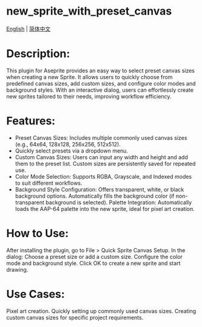# new_sprite_with_preset_canvas

 [English](README.md) | [简体中文](readme/README.zh.md) 
 

# Description:
This plugin for Aseprite provides an easy way to select preset canvas sizes when creating a new Sprite. It allows users to quickly choose from predefined canvas sizes, add custom sizes, and configure color modes and background styles. With an interactive dialog, users can effortlessly create new sprites tailored to their needs, improving workflow efficiency.

# Features:

- Preset Canvas Sizes:
Includes multiple commonly used canvas sizes (e.g., 64x64, 128x128, 256x256, 512x512).
- Quickly select presets via a dropdown menu.
- Custom Canvas Sizes:
Users can input any width and height and add them to the preset list.
Custom sizes are persistently saved for repeated use.
- Color Mode Selection:
Supports RGBA, Grayscale, and Indexed modes to suit different workflows.
- Background Style Configuration:
Offers transparent, white, or black background options.
Automatically fills the background color (if non-transparent background is selected).
Palette Integration:
Automatically loads the AAP-64 palette into the new sprite, ideal for pixel art creation.

# How to Use:

After installing the plugin, go to File > Quick Sprite Canvas Setup.
In the dialog:
Choose a preset size or add a custom size.
Configure the color mode and background style.
Click OK to create a new sprite and start drawing.

# Use Cases:

Pixel art creation.
Quickly setting up commonly used canvas sizes.
Creating custom canvas sizes for specific project requirements.